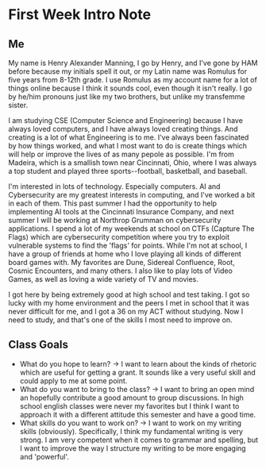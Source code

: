 # First Week Intro Note

## Me
My name is Henry Alexander Manning, I go by Henry, and I've gone by HAM before because my initials spell it out, or my Latin name was Romulus for five years from 8-12th grade. I use Romulus as my account name for a lot of things online because I think it sounds cool, even though it isn't really. I go by he/him pronouns just like my two brothers, but unlike my transfemme sister.

I am studying CSE (Computer Science and Engineering) because I have always loved computers, and I have always loved creating things. And creating is a lot of what Engineering is to me. I've always been fascinated by how things worked, and what I most want to do is create things which will help or improve the lives of as many pepole as possible. I'm from Madeira, which is a smallish town near Cincinnati, Ohio, where I was always a top student and played three sports--football, basketball, and baseball.

I'm interested in lots of technology. Especially computers. AI and Cybersecurity are my greatest interests in computing, and I've worked a bit in each of them. This past summer I had the opportunity to help implementing AI tools at the Cincinnati Insurance Company, and next summer I will be working at Northrop Grumman on cybersecurity applications. I spend a lot of my weekends at school on CTFs (Capture The Flags) which are cybersecurity competition where you try to exploit vulnerable systems to find the 'flags' for points. While I'm not at school, I have a group of friends at home who I love playing all kinds of different board games with. My favorites are Dune, Sidereal Confluence, Root, Cosmic Encounters, and many others. I also like to play lots of Video Games, as well as loving a wide variety of TV and movies.

I got here by being extremely good at high school and test taking. I got so lucky with my home environment and the peers I met in school that it was never difficult for me, and I got a 36 on my ACT without studying. Now I need to study, and that's one of the skills I most need to improve on.

## Class Goals
 - What do you hope to learn? -> I want to learn about the kinds of rhetoric which are useful for getting a grant. It sounds like a very useful skill and could apply to me at some point.
 - What do you want to bring to the class? -> I want to bring an open mind an hopefully contribute a good amount to group discussions. In high school english classes were never my favorites but I think I want to approach it with a different attitude this semester and have a good time.
 - What skills do you want to work on? -> I want to work on my writing skills (obviously). Specifically, I think my fundamental writing is very strong. I am very competent when it comes to grammar and spelling, but I want to improve the way I structure my writing to be more engaging and 'powerful'.